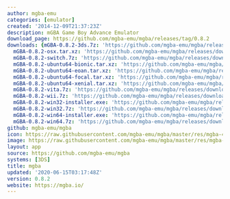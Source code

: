 ```yaml
---
author: mgba-emu
categories: [emulator]
created: '2014-12-09T21:37:23Z'
description: mGBA Game Boy Advance Emulator
download_page: https://github.com/mgba-emu/mgba/releases/tag/0.8.2
downloads: {mGBA-0.8.2-3ds.7z: 'https://github.com/mgba-emu/mgba/releases/download/0.8.2/mGBA-0.8.2-3ds.7z',
  mGBA-0.8.2-osx.tar.xz: 'https://github.com/mgba-emu/mgba/releases/download/0.8.2/mGBA-0.8.2-osx.tar.xz',
  mGBA-0.8.2-switch.7z: 'https://github.com/mgba-emu/mgba/releases/download/0.8.2/mGBA-0.8.2-switch.7z',
  mGBA-0.8.2-ubuntu64-bionic.tar.xz: 'https://github.com/mgba-emu/mgba/releases/download/0.8.2/mGBA-0.8.2-ubuntu64-bionic.tar.xz',
  mGBA-0.8.2-ubuntu64-eoan.tar.xz: 'https://github.com/mgba-emu/mgba/releases/download/0.8.2/mGBA-0.8.2-ubuntu64-eoan.tar.xz',
  mGBA-0.8.2-ubuntu64-focal.tar.xz: 'https://github.com/mgba-emu/mgba/releases/download/0.8.2/mGBA-0.8.2-ubuntu64-focal.tar.xz',
  mGBA-0.8.2-ubuntu64-xenial.tar.xz: 'https://github.com/mgba-emu/mgba/releases/download/0.8.2/mGBA-0.8.2-ubuntu64-xenial.tar.xz',
  mGBA-0.8.2-vita.7z: 'https://github.com/mgba-emu/mgba/releases/download/0.8.2/mGBA-0.8.2-vita.7z',
  mGBA-0.8.2-wii.7z: 'https://github.com/mgba-emu/mgba/releases/download/0.8.2/mGBA-0.8.2-wii.7z',
  mGBA-0.8.2-win32-installer.exe: 'https://github.com/mgba-emu/mgba/releases/download/0.8.2/mGBA-0.8.2-win32-installer.exe',
  mGBA-0.8.2-win32.7z: 'https://github.com/mgba-emu/mgba/releases/download/0.8.2/mGBA-0.8.2-win32.7z',
  mGBA-0.8.2-win64-installer.exe: 'https://github.com/mgba-emu/mgba/releases/download/0.8.2/mGBA-0.8.2-win64-installer.exe',
  mGBA-0.8.2-win64.7z: 'https://github.com/mgba-emu/mgba/releases/download/0.8.2/mGBA-0.8.2-win64.7z'}
github: mgba-emu/mgba
icon: https://raw.githubusercontent.com/mgba-emu/mgba/master/res/mgba-48.png
image: https://raw.githubusercontent.com/mgba-emu/mgba/master/res/mgba-256.png
layout: app
source: https://github.com/mgba-emu/mgba
systems: [3DS]
title: mgba
updated: '2020-06-15T03:17:48Z'
version: 0.8.2
website: https://mgba.io/
---
```

